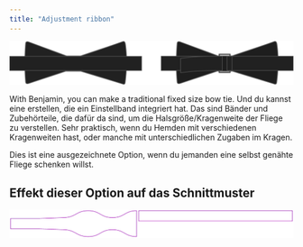 ```yaml
---
title: "Adjustment ribbon"
---
```


![Traditional or adjustable](adjustmentribbon.svg)

With Benjamin, you can make a traditional fixed size bow tie. Und du kannst eine erstellen, die ein Einstellband integriert hat. Das sind Bänder und Zubehörteile, die dafür da sind, um die Halsgröße/Kragenweite der Fliege zu verstellen. Sehr praktisch, wenn du Hemden mit verschiedenen Kragenweiten hast, oder manche mit unterschiedlichen Zugaben im Kragen.

<Tip>

Dies ist eine ausgezeichnete Option, wenn du jemanden eine selbst genähte Fliege schenken willst.

</Tip>

## Effekt dieser Option auf das Schnittmuster

![This image shows the effect of this option by superimposing several variants that have a different value for this option](benjamin_adjustmentribbon_sample.svg "Effect of this option on the pattern")
